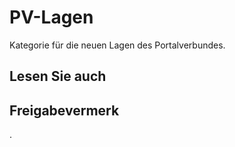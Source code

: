 # PV-Lagen

Kategorie für die neuen Lagen des Portalverbundes.

## Lesen Sie auch

## Freigabevermerk

.

